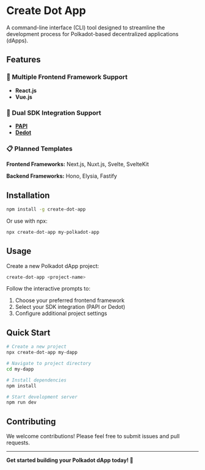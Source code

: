 # Create Dot App

A command-line interface (CLI) tool designed to streamline the development process for Polkadot-based decentralized applications (dApps).

## Features

### 🚀 Multiple Frontend Framework Support
- **React.js**
- **Vue.js**

### 🔗 Dual SDK Integration Support
- **[PAPI](https://papi.how/)**
- **[Dedot](https://docs.dedot.dev/)**

### 📋 Planned Templates

**Frontend Frameworks:** Next.js, Nuxt.js, Svelte, SvelteKit

**Backend Frameworks:** Hono, Elysia, Fastify

## Installation

```bash
npm install -g create-dot-app
```

Or use with npx:
```bash
npx create-dot-app my-polkadot-app
```

## Usage

Create a new Polkadot dApp project:

```bash
create-dot-app <project-name>
```

Follow the interactive prompts to:
1. Choose your preferred frontend framework
2. Select your SDK integration (PAPI or Dedot)
3. Configure additional project settings

## Quick Start

```bash
# Create a new project
npx create-dot-app my-dapp

# Navigate to project directory
cd my-dapp

# Install dependencies
npm install

# Start development server
npm run dev
```

## Contributing

We welcome contributions! Please feel free to submit issues and pull requests.

---

**Get started building your Polkadot dApp today! 🚀**
